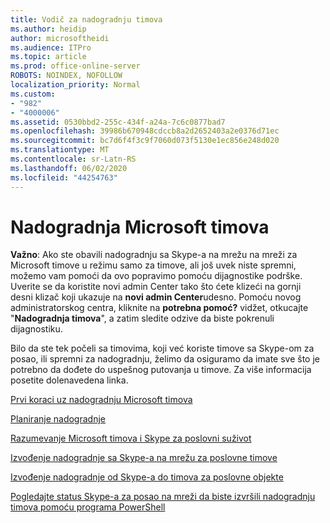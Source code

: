 ```yaml
---
title: Vodič za nadogradnju timova
ms.author: heidip
author: microsoftheidi
ms.audience: ITPro
ms.topic: article
ms.prod: office-online-server
ROBOTS: NOINDEX, NOFOLLOW
localization_priority: Normal
ms.custom:
- "982"
- "4000006"
ms.assetid: 0530bbd2-255c-434f-a24a-7c6c0877bad7
ms.openlocfilehash: 39986b670948cdccb8a2d2652403a2e0376d71ec
ms.sourcegitcommit: bc7d6f4f3c9f7060d073f5130e1ec856e248d020
ms.translationtype: MT
ms.contentlocale: sr-Latn-RS
ms.lasthandoff: 06/02/2020
ms.locfileid: "44254763"
---
```

# <a name="microsoft-teams-upgrade"></a>Nadogradnja Microsoft timova

**Važno**: Ako ste obavili nadogradnju sa Skype-a na mrežu na mreži za Microsoft timove u režimu samo za timove, ali još uvek niste spremni, možemo vam pomoći da ovo popravimo pomoću dijagnostike podrške. Uverite se da koristite novi admin Center tako što ćete klizeći na gornji desni klizač koji ukazuje na **novi admin Center**udesno. Pomoću novog administratorskog centra, kliknite na **potrebna pomoć?** vidžet, otkucajte "**Nadogradnja timova**", a zatim sledite odzive da biste pokrenuli dijagnostiku.

Bilo da ste tek počeli sa timovima, koji već koriste timove sa Skype-om za posao, ili spremni za nadogradnju, želimo da osiguramo da imate sve što je potrebno da dođete do uspešnog putovanja u timove. Za više informacija posetite dolenavedena linka.

[Prvi koraci uz nadogradnju Microsoft timova](https://docs.microsoft.com/MicrosoftTeams/upgrade-start-here)

[Planiranje nadogradnje](https://docs.microsoft.com/MicrosoftTeams/upgrade-plan-journey)

[Razumevanje Microsoft timova i Skype za poslovni suživot](https://docs.microsoft.com/MicrosoftTeams/teams-and-skypeforbusiness-coexistence-and-interoperability)

[Izvođenje nadogradnje sa Skype-a na mrežu za poslovne timove](https://docs.microsoft.com/MicrosoftTeams/upgrade-to-teams-execute-skypeforbusinessonline)

[Izvođenje nadogradnje od Skype-a do timova za poslovne objekte](https://docs.microsoft.com/MicrosoftTeams/upgrade-to-teams-execute-skypeforbusinesshybridonprem)
 
[Pogledajte status Skype-a za posao na mreži da biste izvršili nadogradnju timova pomoću programa PowerShell](https://docs.microsoft.com/powershell/module/skype/get-csteamsupgradestatus?view=skype-ps)